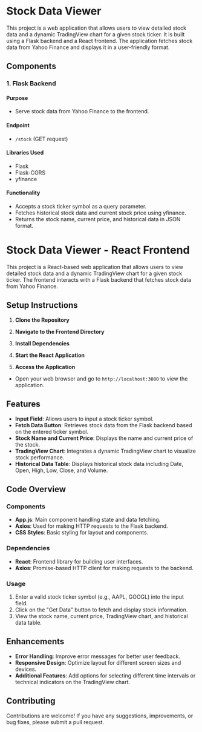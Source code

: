 # Stock Data Viewer

This project is a web application that allows users to view detailed stock data and a dynamic TradingView chart for a given stock ticker. It is built using a Flask backend and a React frontend. The application fetches stock data from Yahoo Finance and displays it in a user-friendly format.

## Components

### 1. Flask Backend

#### Purpose
- Serve stock data from Yahoo Finance to the frontend.

#### Endpoint
- `/stock` (GET request)

#### Libraries Used
- Flask
- Flask-CORS
- yfinance

#### Functionality
- Accepts a stock ticker symbol as a query parameter.
- Fetches historical stock data and current stock price using yfinance.
- Returns the stock name, current price, and historical data in JSON format.



# Stock Data Viewer - React Frontend

This project is a React-based web application that allows users to view detailed stock data and a dynamic TradingView chart for a given stock ticker. The frontend interacts with a Flask backend that fetches stock data from Yahoo Finance.

## Setup Instructions

1. **Clone the Repository**

2. **Navigate to the Frontend Directory**

3. **Install Dependencies**

4. **Start the React Application**


5. **Access the Application**
- Open your web browser and go to `http://localhost:3000` to view the application.

## Features

- **Input Field**: Allows users to input a stock ticker symbol.
- **Fetch Data Button**: Retrieves stock data from the Flask backend based on the entered ticker symbol.
- **Stock Name and Current Price**: Displays the name and current price of the stock.
- **TradingView Chart**: Integrates a dynamic TradingView chart to visualize stock performance.
- **Historical Data Table**: Displays historical stock data including Date, Open, High, Low, Close, and Volume.

## Code Overview

### Components

- **App.js**: Main component handling state and data fetching.
- **Axios**: Used for making HTTP requests to the Flask backend.
- **CSS Styles**: Basic styling for layout and components.

### Dependencies

- **React**: Frontend library for building user interfaces.
- **Axios**: Promise-based HTTP client for making requests to the backend.

### Usage

1. Enter a valid stock ticker symbol (e.g., AAPL, GOOGL) into the input field.
2. Click on the "Get Data" button to fetch and display stock information.
3. View the stock name, current price, TradingView chart, and historical data table.

## Enhancements

- **Error Handling**: Improve error messages for better user feedback.
- **Responsive Design**: Optimize layout for different screen sizes and devices.
- **Additional Features**: Add options for selecting different time intervals or technical indicators on the TradingView chart.

## Contributing

Contributions are welcome! If you have any suggestions, improvements, or bug fixes, please submit a pull request.







